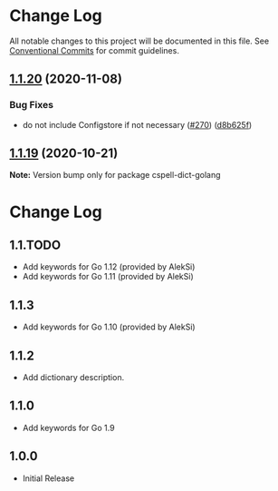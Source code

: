 # Change Log

All notable changes to this project will be documented in this file.
See [Conventional Commits](https://conventionalcommits.org) for commit guidelines.

## [1.1.20](https://github.com/streetsidesoftware/cspell-dicts/compare/cspell-dict-golang@1.1.19...cspell-dict-golang@1.1.20) (2020-11-08)

### Bug Fixes

- do not include Configstore if not necessary ([#270](https://github.com/streetsidesoftware/cspell-dicts/issues/270)) ([d8b625f](https://github.com/streetsidesoftware/cspell-dicts/commit/d8b625f2f42d5cc6c4a9390216ac1e5037886e44))

## [1.1.19](https://github.com/streetsidesoftware/cspell-dicts/compare/cspell-dict-golang@1.1.18...cspell-dict-golang@1.1.19) (2020-10-21)

**Note:** Version bump only for package cspell-dict-golang

# Change Log

## 1.1.TODO

- Add keywords for Go 1.12 (provided by AlekSi)
- Add keywords for Go 1.11 (provided by AlekSi)

## 1.1.3

- Add keywords for Go 1.10 (provided by AlekSi)

## 1.1.2

- Add dictionary description.

## 1.1.0

- Add keywords for Go 1.9

## 1.0.0

- Initial Release
